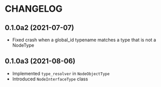 # CHANGELOG

## 0.1.0a2 (2021-07-07)

- Fixed crash when a global_id typename matches a type that is not a NodeType


## 0.1.0a3 (2021-08-06)

- Implemented `type_resolver` in `NodeObjectType`
- Introduced `NodeInterfaceType` class
